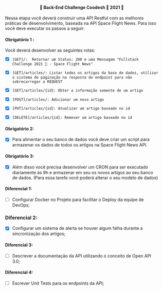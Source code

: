 <h4 align="center"> 
	🚧  Back-End Challenge Coodesh 🏅 2021 🚧
</h4>

Nessa etapa você deverá construir uma API Restful com as melhores práticas de desenvolvimento, baseada na API Space Flight News. Para isso você deve executar os passos a seguir:

#### Obrigatório 1 :
Você deverá desenvolver as seguintes rotas:

- [x] `[GET]/:  Retornar um Status: 200 e uma Mensagem "Fullstack Challenge 2021 🏅 - Space Flight News"`

- [x] `[GET]/articles/: Listar todos os artigos da base de dados, utilizar o sistema de paginação na resposta do endpoint para não sobrecarregar a REQUEST`

- [x] `[GET]/articles/{id}: Obter a informação somente de um artigo`

- [x] `[POST]/articles/: Adicionar um novo artigo`

- [x] `[PUT]/articles/{id}: Atualizar um artigo baseado no id`

- [x] `[DELETE]/articles/{id}: Remover um artigo baseado no id`

#### Obrigatório 2: 
- [x] Para alimentar o seu banco de dados você deve criar um script para armazenar os dados de todos os artigos na Space Flight News API.

#### Obrigatório 3: 
- [x] Além disso você precisa desenvolver um CRON para ser executado diariamente às 9h e armazenar em seu os novos artigos ao seu banco de dados. (Para essa tarefa você poderá alterar o seu modelo de dados)

#### Diferencial 1:
- [ ] Configurar Docker no Projeto para facilitar o Deploy da equipe de DevOps;
### Diferencial 2:
- [x] Configurar um sistema de alerta se houver algum falha durante a sincronização dos artigos;
#### Diferencial 3:  
- [ ] Descrever a documentação da API utilizando o conceito de Open API 3.0;
#### Diferencial 4:
- [ ] Escrever Unit Tests para os endpoints da API;
